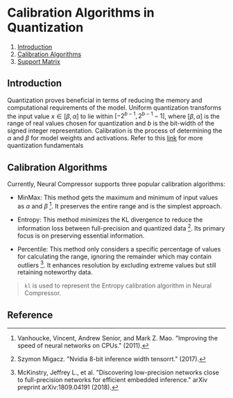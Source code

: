 # Calibration Algorithms in Quantization

1. [Introduction](#introduction)
2. [Calibration Algorithms](#calibration-algorithms)
3. [Support Matrix](#support-matrix)

## Introduction

Quantization proves beneficial in terms of reducing the memory and computational requirements of the model. Uniform quantization transforms the input value $x ∈ [β, α]$ to lie within $[−2^{b−1}, 2^{b−1} − 1]$, where $[β, α]$ is the range of real values chosen for quantization and $b$ is the bit-width of the signed integer representation. Calibration is the process of determining the $α$ and $β$ for model weights and activations. Refer to this [link](.quantization.md#quantization-fundamentals) for more quantization fundamentals

## Calibration Algorithms

Currently, Neural Compressor supports three popular calibration algorithms:

- MinMax: This method gets the maximum and minimum of input values as $α$ and $β$ [^1]. It preserves the entire range and is the simplest approach.

- Entropy: This method minimizes the KL divergence to reduce the information loss between full-precision and quantized data [^2]. Its primary focus is on preserving essential information.

- Percentile: This method only considers a specific percentage of values for calculating the range, ignoring the remainder which may contain outliers [^3]. It enhances resolution by excluding extreme values but still retaining noteworthy data.

> `kl` is used to represent the Entropy calibration algorithm in Neural Compressor.

## Reference

[^1]: Vanhoucke, Vincent, Andrew Senior, and Mark Z. Mao. "Improving the speed of neural networks on CPUs." (2011).

[^2]: Szymon Migacz. "Nvidia 8-bit inference width tensorrt." (2017).

[^3]: McKinstry, Jeffrey L., et al. "Discovering low-precision networks close to full-precision networks for efficient embedded inference." arXiv preprint arXiv:1809.04191 (2018).
